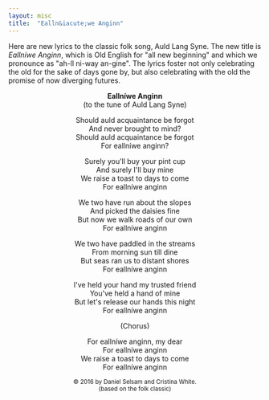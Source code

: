 ```yaml
---
layout: misc
title:  "Ealln&iacute;we Anginn"
---
```


Here are new lyrics to the classic folk song, Auld Lang Syne.
The new title is <i>Ealln&iacute;we Anginn</i>,
which is Old English for "all new beginning"
and which we pronounce as "ah-ll ni-way an-gine".
The lyrics foster not only celebrating the old for the sake of days gone by,
but also celebrating with the old the promise of now diverging futures.

<center>
<b>Ealln&iacute;we Anginn</b><br>
(to the tune of Auld Lang Syne)

<p>
<p>
Should auld acquaintance be forgot<br>
And never brought to mind?<br>
Should auld acquaintance be forgot<br>
For ealln&iacute;we anginn?

<p>
Surely you'll buy your pint cup<br>
And surely I'll buy mine<br>
We raise a toast to days to come<br>
For ealln&iacute;we anginn

<p>
We two have run about the slopes<br>
And picked the daisies fine<br>
But now we walk roads of our own<br>
For ealln&iacute;we anginn

<p>
We two have paddled in the streams<br>
From morning sun till dine<br>
But seas ran us to distant shores<br>
For ealln&iacute;we anginn<br>

<p>
I've held your hand my trusted friend<br>
You've held a hand of mine<br>
But let's release our hands this night<br>
For ealln&iacute;we anginn

<p>
(Chorus)<br>

For ealln&iacute;we anginn, my dear<br>
For ealln&iacute;we anginn<br>
We raise a toast to days to come<br>
For ealln&iacute;we anginn


<p>
<small>
&copy; 2016 by Daniel Selsam and Cristina White.<br>
(based on the folk classic)
</small>